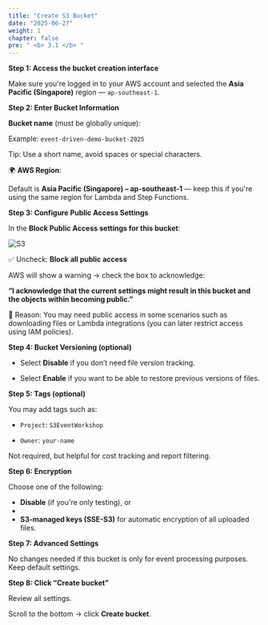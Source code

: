 ```yaml
---
title: "Create S3 Bucket"
date: "2025-06-27"
weight: 1
chapter: false
pre: " <b> 3.1 </b> "
---
```


**Step 1: Access the bucket creation interface**  

Make sure you're logged in to your AWS account and selected the **Asia Pacific (Singapore)** region — `ap-southeast-1`.

**Step 2: Enter Bucket Information** 

**Bucket name** (must be globally unique): 

Example: `event-driven-demo-bucket-2025`  

Tip: Use a short name, avoid spaces or special characters.

🌍 **AWS Region**:  

Default is **Asia Pacific (Singapore) – ap-southeast-1** — keep this if you're using the same region for Lambda and Step Functions.

**Step 3: Configure Public Access Settings**  

In the **Block Public Access settings for this bucket**:

![S3](/images/3-Accessibilitytoinstances/01.png)

✅ Uncheck: **Block all public access**

AWS will show a warning → check the box to acknowledge:

**“I acknowledge that the current settings might result in this bucket and the objects within becoming public.”**

📌 Reason: You may need public access in some scenarios such as downloading files or Lambda integrations (you can later restrict access using IAM policies).

**Step 4: Bucket Versioning (optional)**  

- Select **Disable** if you don’t need file version tracking.  
  
- Select **Enable** if you want to be able to restore previous versions of files.

**Step 5: Tags (optional)**  

You may add tags such as:  

- `Project`: `S3EventWorkshop`  
  
- `Owner`: `your-name`  

Not required, but helpful for cost tracking and report filtering.

**Step 6: Encryption**  

Choose one of the following:

- **Disable** (if you're only testing), or 
-  
- **S3-managed keys (SSE-S3)** for automatic encryption of all uploaded files.

**Step 7: Advanced Settings**  

No changes needed if this bucket is only for event processing purposes. Keep default settings.

**Step 8: Click “Create bucket”**  

Review all settings.  

Scroll to the bottom → click **Create bucket**.
